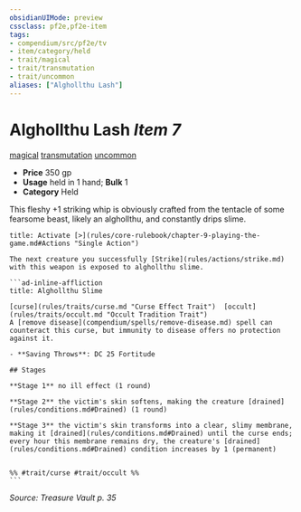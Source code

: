 ```yaml
---
obsidianUIMode: preview
cssclass: pf2e,pf2e-item
tags:
- compendium/src/pf2e/tv
- item/category/held
- trait/magical
- trait/transmutation
- trait/uncommon
aliases: ["Alghollthu Lash"]
---
```

# Alghollthu Lash *Item 7*  
[magical](rules/traits/magical.md "Magical Item Trait")  [transmutation](rules/traits/transmutation.md "Transmutation School Trait")  [uncommon](rules/traits/uncommon.md "Uncommon Rarity Trait")  

- **Price** 350 gp
- **Usage** held in 1 hand; **Bulk** 1
- **Category** Held

This fleshy +1 striking whip is obviously crafted from the tentacle of some fearsome beast, likely an alghollthu, and constantly drips slime.

````ad-embed-ability
title: Activate [>](rules/core-rulebook/chapter-9-playing-the-game.md#Actions "Single Action")

The next creature you successfully [Strike](rules/actions/strike.md) with this weapon is exposed to alghollthu slime.

```ad-inline-affliction
title: Alghollthu Slime

[curse](rules/traits/curse.md "Curse Effect Trait")  [occult](rules/traits/occult.md "Occult Tradition Trait")  
A [remove disease](compendium/spells/remove-disease.md) spell can counteract this curse, but immunity to disease offers no protection against it.

- **Saving Throws**: DC 25 Fortitude

## Stages

**Stage 1** no ill effect (1 round)

**Stage 2** the victim's skin softens, making the creature [drained](rules/conditions.md#Drained) (1 round)

**Stage 3** the victim's skin transforms into a clear, slimy membrane, making it [drained](rules/conditions.md#Drained) until the curse ends; every hour this membrane remains dry, the creature's [drained](rules/conditions.md#Drained) condition increases by 1 (permanent)


%% #trait/curse #trait/occult %%
```
````

*Source: Treasure Vault p. 35*